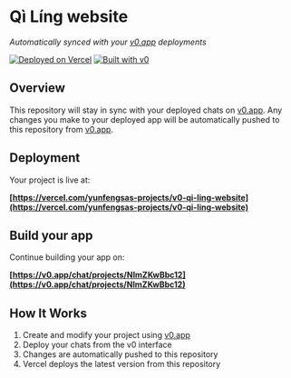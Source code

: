 # Qì Líng website

*Automatically synced with your [v0.app](https://v0.app) deployments*

[![Deployed on Vercel](https://img.shields.io/badge/Deployed%20on-Vercel-black?style=for-the-badge&logo=vercel)](https://vercel.com/yunfengsas-projects/v0-qi-ling-website)
[![Built with v0](https://img.shields.io/badge/Built%20with-v0.app-black?style=for-the-badge)](https://v0.app/chat/projects/NImZKwBbc12)

## Overview

This repository will stay in sync with your deployed chats on [v0.app](https://v0.app).
Any changes you make to your deployed app will be automatically pushed to this repository from [v0.app](https://v0.app).

## Deployment

Your project is live at:

**[https://vercel.com/yunfengsas-projects/v0-qi-ling-website](https://vercel.com/yunfengsas-projects/v0-qi-ling-website)**

## Build your app

Continue building your app on:

**[https://v0.app/chat/projects/NImZKwBbc12](https://v0.app/chat/projects/NImZKwBbc12)**

## How It Works

1. Create and modify your project using [v0.app](https://v0.app)
2. Deploy your chats from the v0 interface
3. Changes are automatically pushed to this repository
4. Vercel deploys the latest version from this repository
